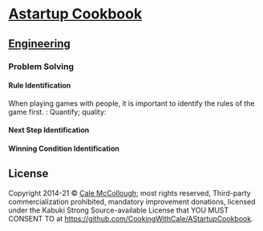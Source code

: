 # [Astartup Cookbook](../)

## [Engineering](./)

### Problem Solving

#### Rule Identification

When playing games with people, it is important to identify the rules of the game first. : Quantify; quality:

#### Next Step Identification

#### Winning Condition Identification

## License

Copyright  2014-21 © [Cale McCollough](https://cookingwithcale.org); most rights reserved, Third-party commercialization prohibited, mandatory improvement donations, licensed under the Kabuki Strong Source-available License that YOU MUST CONSENT TO at <https://github.com/CookingWithCale/AStartupCookbook>.

